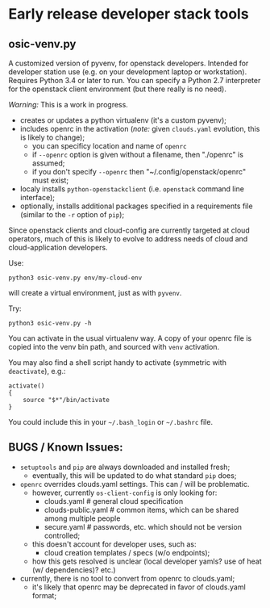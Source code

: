 # Early release developer stack tools

## osic-venv.py

A customized version of pyvenv, for openstack developers.
Intended for developer station use (e.g. on your development laptop
or workstation).
Requires Python 3.4 or later to run.
You can specify a Python 2.7 interpreter for the openstack client
environment (but there really is no need).

*Warning:* This is a work in progress.

- creates or updates a python virtualenv (it's a custom pyvenv);
- includes openrc in the activation (*note:* given `clouds.yaml` evolution, this is likely to change);
  - you can specificy location and name of `openrc`
  - if `--openrc` option is given without a filename, then "./openrc" is assumed;
  - if you don't specify `--openrc` then "~/.config/openstack/openrc" must exist;
- localy installs `python-openstackclient` (i.e. `openstack` command line interface);
- optionally, installs additional packages specified in a requirements file (similar to the `-r` option of `pip`);

Since openstack clients and cloud-config are currently targeted at cloud operators,
much of this is likely to evolve to address needs of cloud and cloud-application developers.

Use:

    python3 osic-venv.py env/my-cloud-env

will create a virtual environment, just as with `pyvenv`.

Try:

    python3 osic-venv.py -h
    

You can activate in the usual virtualenv way.
A copy of your openrc file is copied into the venv bin path, and sourced
with `venv` activation.

You may also find a shell script handy to activate (symmetric with `deactivate`), e.g.:

    activate()
    {
        source "$*"/bin/activate
    }

You could include this in your `~/.bash_login` or `~/.bashrc` file.


## BUGS / Known Issues:

- `setuptools` and `pip` are always downloaded and installed fresh;
   - eventually, this will be updated to do what standard `pip` does;
- `openrc` overrides clouds.yaml settings.  This can / will be problematic.
   - however, currently `os-client-config` is only looking for:
     - clouds.yaml   # general cloud specification
     - clouds-public.yaml  # common items, which can be shared among multiple people
     - secure.yaml   # passwords, etc. which should not be version controlled;
   - this doesn't account for developer uses, such as:
     - cloud creation templates / specs (w/o endpoints);
   - how this gets resolved is unclear (local developer yamls? use of heat (w/ dependencies)?  etc.)
- currently, there is no tool to convert from openrc to clouds.yaml;
   - it's likely that openrc may be deprecated in favor of clouds.yaml format;

